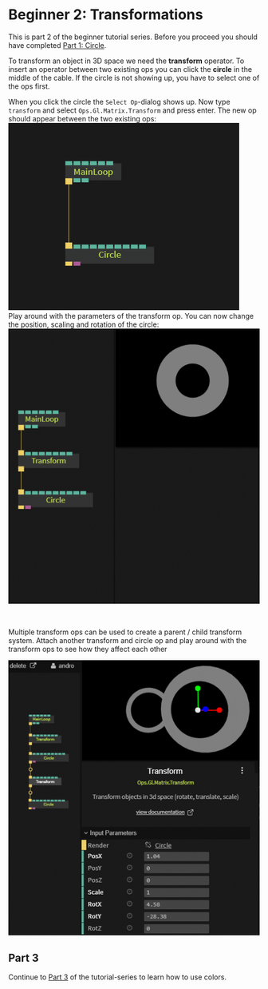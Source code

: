 # Beginner 2: Transformations

This is part 2 of the beginner tutorial series. Before you proceed you should have completed [Part 1: Circle](../beginner1_circle/beginner1_circle).

To transform an object in 3D space we need the **transform** operator.
To insert an operator between two existing ops you can click the **circle** in the middle of the cable. If the circle is not showing up, you have to select one of the ops first.

When you click the circle the `Select Op`-dialog shows up. Now type `transform` and select `Ops.Gl.Matrix.Transform` and press enter.
The new op should appear between the two existing ops:
<br/>
![](img/beginner2_transformations_insert_transform.gif)
<br/>
Play around with the parameters of the transform op. You can now change the position, scaling and rotation of the circle:
<br/>
![](img/beginner2_transformations_circle_transform.gif)

<br/>

Multiple transform ops can be used to create a parent / child transform system.
Attach another transform and circle op and play around with the  transform ops to see how they affect each other<br/>



![](img/beginner2_transformations_parent_child.gif)



## Part 3

Continue to [Part 3](../beginner3_color/beginner3_color) of the tutorial-series to learn how to use colors.
